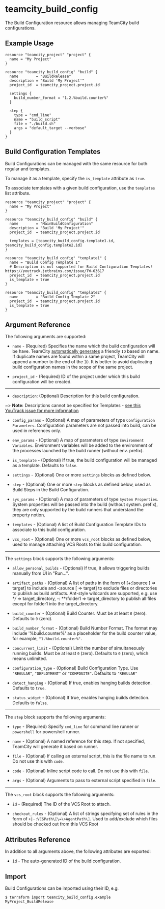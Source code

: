# teamcity_build_config

The Build Configuration resource allows managing TeamCity build configurations.

## Example Usage

```hcl
resource "teamcity_project" "project" {
  name = "My Project"
}

resource "teamcity_build_config" "build" {
  name        = "BuildRelease"
  description = "Build 'My Project'"
  project_id  = teamcity_project.project.id

  settings {
    build_number_format = "1.2.%build.counter%"
  }

  step {
    type = "cmd_line"
    name = "build_script"
    file = "./build.sh"
    args = "default_target --verbose"
  }
}
```

## Build Configuration Templates

Build Configurations can be managed with the same resource for both regular and templates.

To manage it as a template, specify the `is_template` attribute as `true`.

To associate templates with a given build configuration, use the `templates` list attribute.

```hcl
resource "teamcity_project" "project" {
  name = "My Project"
}

resource "teamcity_build_config" "build" {
  name        = "MainBuildConfiguration"
  description = "Build 'My Project'"
  project_id  = teamcity_project.project.id

  templates = [teamcity_build_config.template1.id, teamcity_build_config.template2.id]
}

resource "teamcity_build_config" "template1" {
  name = "Build Config Template 1"
  # Description is not supported for Build Configuration Templates! https://youtrack.jetbrains.com/issue/TW-63617
  project_id  = teamcity_project.project.id
  is_template = true
}

resource "teamcity_build_config" "template2" {
  name        = "Build Config Template 2"
  project_id  = teamcity_project.project.id
  is_template = true
}
```

## Argument Reference

The following arguments are supported:

* `name` - (Required) Specifies the name which the build configuration will be have. TeamCity [automatically generates](https://confluence.jetbrains.com/display/TCD18/Identifier) a friendly `ID`  based on name. If duplicate names are found within a same project, TeamCity will append a number to the end of the `ID`. It is better to avoid duplicating build configuration names in the scope of the same project.

* `project_id` - (Required) ID of the project under which this build configuration will be created.

---

* `description`: (Optional) Description for this build configuration.

~> **Note:** Descriptions cannot be specified for Templates - [see this YouTrack issue for more information](https://youtrack.jetbrains.com/issue/TW-63617.)

* `config_params` - (Optional) A map of parameters of type `Configuration Parameters`. Configuration parameters are not passed into build, can be used in references only.

* `env_params` - (Optional) A map of parameters of type `Environment Variables`. Environment variables will be added to the environment of the processes launched by the build runner (without env. prefix).

* `is_template` - (Optional) If true, the build configuration will be managed as a template. Defaults to `false`.

* `settings` - (Optional) One or more `settings` blocks as defined below.

* `step` - (Optional) One or more `step` blocks as defined below, used as Build Steps in the Build Configuration.

* `sys_params` - (Optional) A map of parameters of type `System Properties`. System properties will be passed into the build (without system. prefix), they are only supported by the build runners that understand the property notion.

* `templates` - (Optional) A list of Build Configuration Template IDs to associate to this build configuration.

* `vcs_root` - (Optional) One or more `vcs_root` blocks as defined below, used to manage attaching VCS Roots to this build configuration.

---

The `settings` block supports the following arguments:

* `allow_personal_builds` - (Optional) If true, it allows triggering builds manually from UI in "Run...".

* `artifact_paths` - (Optional) A list of paths in the form of [+:]source [ => target] to include and -:source [ => target] to exclude files or directories to publish as build artifacts. Ant-style wildcards are supported, e.g. use **/* => target_directory, -: **/folder1 => target_directory to publish all files except for folder1 into the target_directory.

* `build_counter` - (Optional) Build Counter. Must be at least `0` (zero). Defaults to `0` (zero).

* `build_number_format` - (Optional) Build Number Format. The format may include '%build.counter%' as a placeholder for the build counter value, for example, `"1.%build.counter%"`.

* `concurrent_limit` - (Optional) Limit the number of simultaneously running builds. Must be at least `0` (zero). Defaults to `0` (zero), which means unlimited.

* `configuration_type` - (Optional) Build Configuration Type. Use `"REGULAR"`, `"DEPLOYMENT"` or `"COMPOSITE"`. Defaults to `"REGULAR"`

* `detect_hanging` - (Optional) If true, enables hanging builds detection. Defaults to `true`.

* `status_widget` - (Optional) If true, enables hanging builds detection. Defaults to `false`.

---

The `step` block supports the following arguments:

* `type` - (Required) Specify `cmd_line` for command line runner or `powershell` for powershell runner.

* `name` - (Optional) A named reference for this step. If not specified, TeamCity will generate it based on runner.

* `file` - (Optional) If calling an external script, this is the file name to run. Do not use this with `code`.

* `code` - (Optional) Inline script code to call. Do not use this with `file`.

* `args` - (Optional) Arguments to pass to external script specified in `file`.

---

The `vcs_root` block supports the following arguments:

* `id` - (Required) The ID of the VCS Root to attach.

* `checkout_rules` - (Optional) A list of strings specifying set of rules in the form of `+|-:VCSPath\[\=\>AgentPath\]`. Used to add/exclude which files should be checked out from this VCS Root

## Attributes Reference

In addition to all arguments above, the following attributes are exported:

* `id` - The auto-generated ID of the build configuration.

## Import

Build Configurations can be imported using their ID, e.g.

```
$ terraform import teamcity_build_config.example MyProject_BuildRelease
```
